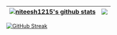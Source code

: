 | <a href="https://github.com/niteesh1215"><img align="center" src="https://github-readme-stats.vercel.app/api?username=niteesh1215&show_icons=true&include_all_commits=true&theme=buefy&hide_border=true&count_private=true" alt="niteesh1215's github stats" /></a> | <a href="https://github.com/niteesh1215"><img align="center" src="https://github-readme-stats.vercel.app/api/top-langs/?username=niteesh1215&hide=css,scss&layout=compact&theme=buefy&hide_border=true&count_private=true" /></a> |
| ------------- | ------------- |
[![GitHub Streak](http://github-readme-streak-stats.herokuapp.com?user=niteesh1215&theme=github-light&date_format=%5BY.%5Dn.j)](https://git.io/streak-stats)
